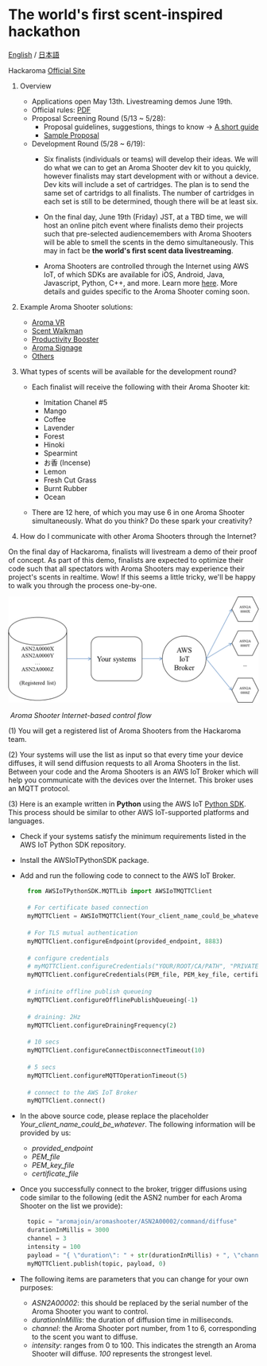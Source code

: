# The world's first scent-inspired hackathon

[English](README.md) / [日本語](README-JP.md)

Hackaroma [Official Site](https://www.aromajoin.com/hackaroma)

1. Overview
   - Applications open May 13th. Livestreaming demos June 19th.
   - Official rules: [PDF](https://drive.google.com/file/d/1pwpCksr0kRWzzq3HsPF0bcMUr-uwWLaL/view)
   - Proposal Screening Round (5/13 ~ 5/28):
     - Proposal guidelines, suggestions, things to know → [A short guide](https://paper.dropbox.com/doc/Perfecting-your-Hackaroma-Proposal--AzWa4BFYALfWgkcztSeRTRhaAQ-8VblQZyV0ehKdyAmCSeOV)
     - [Sample Proposal](https://www.dropbox.com/s/9xcwgmslopemi94/200508_HackaromaProposalTemplate.pdf?dl=0)
   - Development Round (5/28 ~ 6/19):
     - Six finalists (individuals or teams) will develop their ideas. We will do what we can to get an Aroma Shooter dev kit to you quickly, however finalists may start development with or without a device. Dev kits will include a set of cartridges. The plan is to send the same set of cartridgs to all finalists. The number of cartridges in each set is still to be determined, though there will be at least six.

     - On the final day, June 19th (Friday) JST, at a TBD time, we will host an online pitch event where finalists demo their projects such that pre-selected audiencemembers with Aroma Shooters will be able to smell the scents in the demo simultaneously. This may in fact be **the world's first scent data livestreaming**.

     - Aroma Shooters are controlled through the Internet using AWS IoT, of which SDKs are available for iOS, Android, Java, Javascript, Python, C++, and more. Learn more [here](https://docs.aws.amazon.com/iot/latest/developerguide/iot-sdks.html). More details and guides specific to the Aroma Shooter coming soon.

2. Example Aroma Shooter solutions:
   - [Aroma VR](https://www.dropbox.com/s/9xse6isg22fhuw9/200109_VRHeroVideo.mp4?dl=0)
   - [Scent Walkman](https://www.youtube.com/watch?v=r9MUcdwxsR4)
   - [Productivity Booster](https://www.youtube.com/watch?v=p1f5A-vXAv8)
   - [Aroma Signage](https://aromajoin.com/solutions/aroma-signage)
   - [Others](https://aromajoin.com/solutions/arts-and-science)

3. What types of scents will be available for the development round?

   - Each finalist will receive the following with their Aroma Shooter kit:

     - Imitation Chanel #5
     - Mango
     - Coffee
     - Lavender
     - Forest
     - Hinoki
     - Spearmint
     - お香 (Incense)
     - Lemon
     - Fresh Cut Grass
     - Burnt Rubber
     - Ocean

   - There are 12 here, of which you may use 6 in one Aroma Shooter simultaneously. What do you think? Do these spark your creativity?

4. How do I communicate with other Aroma Shooters through the Internet?

On the final day of Hackaroma, finalists will livestream a demo of their proof of concept. As part of this demo, finalists are expected to optimize their code such that all spectators with Aroma Shooters may experience their project's scents in realtime. Wow! If this seems a little tricky, we'll be happy to walk you through the process one-by-one.

![Flow of controlling Aroma Shooter via Internet](/assets/images/MQTT4AS.png)

​                                                   *Aroma Shooter Internet-based control flow*

(1) You will get a registered list of Aroma Shooters from the Hackaroma team.

(2) Your systems will use the list as input so that every time your device diffuses, it will send diffusion requests to all Aroma Shooters in the list. Between your code and the Aroma Shooters is an AWS IoT Broker which will help you communicate with the devices over the Internet. This broker uses an MQTT protocol.

(3) Here is an example written in **Python** using the AWS IoT [Python SDK](https://github.com/aws/aws-iot-device-sdk-python). This process should be similar to other AWS IoT-supported platforms and languages. 

- Check if your systems satisfy the minimum requirements listed in the AWS IoT Python SDK repository.

- Install the AWSIoTPythonSDK package.

- Add and run the following code to connect to the AWS IoT Broker.

  ```python
    from AWSIoTPythonSDK.MQTTLib import AWSIoTMQTTClient

    # For certificate based connection
    myMQTTClient = AWSIoTMQTTClient(Your_client_name_could_be_whatever)

    # For TLS mutual authentication
    myMQTTClient.configureEndpoint(provided_endpoint, 8883)

    # configure credentials
    # myMQTTClient.configureCredentials("YOUR/ROOT/CA/PATH", "PRIVATE/KEY/PATH", "CERTIFICATE/PATH")
    myMQTTClient.configureCredentials(PEM_file, PEM_key_file, certificate_file)

    # infinite offline publish queueing
    myMQTTClient.configureOfflinePublishQueueing(-1)

    # draining: 2Hz
    myMQTTClient.configureDrainingFrequency(2)

    # 10 secs
    myMQTTClient.configureConnectDisconnectTimeout(10)

    # 5 secs
    myMQTTClient.configureMQTTOperationTimeout(5)

    # connect to the AWS IoT Broker
    myMQTTClient.connect()
  ```

- In the above source code, please replace the placeholder *Your_client_name_could_be_whatever*. The following information will be provided by us:

  - *provided_endpoint*
  - *PEM_file*
  - *PEM_key_file*
  - *certificate_file*

- Once you successfully connect to the broker, trigger diffusions using code similar to the following (edit the ASN2 number for each Aroma Shooter on the list we provide):

  ```python
    topic = "aromajoin/aromashooter/ASN2A00002/command/diffuse"
    durationInMillis = 3000
    channel = 3
    intensity = 100
    payload = "{ \"duration\": " + str(durationInMillis) + ", \"channel\": " + str(channel) + ", \"intensity\": " + str(intensity) + ", \"booster\": false}"
    myMQTTClient.publish(topic, payload, 0)
  ```

- The following items are parameters that you can change for your own purposes:

  - *ASN2A00002*: this should be replaced by the serial number of the Aroma Shooter you want to control.
  - *durationInMillis*: the duration of diffusion time in milliseconds.
  - *channel*: the Aroma Shooter port number, from 1 to 6, corresponding to the scent you want to diffuse.
  - *intensity*: ranges from 0 to 100. This indicates the strength an Aroma Shooter will diffuse. *100* represents the strongest level.

